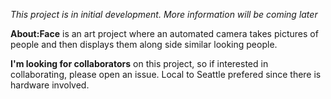 *This project is in initial development.  More information will be coming later*

**About:Face** is an art project where an automated camera takes pictures of people
and then displays them along side similar looking people.

**I'm looking for collaborators** on this project, so if interested in collaborating,
please open an issue.  Local to Seattle prefered since there is hardware involved.

